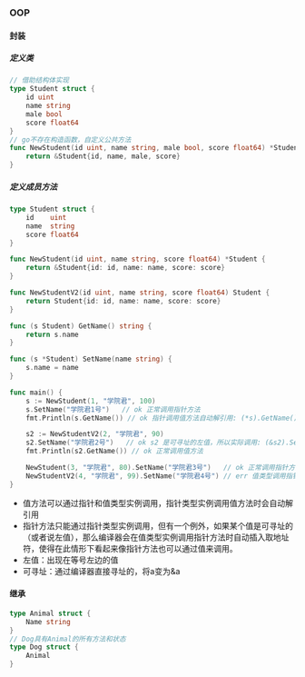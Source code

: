 ### OOP
#### 封装
##### 定义类
```go
// 借助结构体实现
type Student struct {
    id uint
    name string
    male bool
    score float64
}
// go不存在构造函数，自定义公共方法
func NewStudent(id uint, name string, male bool, score float64) *Student {
    return &Student{id, name, male, score}
}
```
##### 定义成员方法
```go
type Student struct {
    id    uint
    name  string
    score float64
}

func NewStudent(id uint, name string, score float64) *Student {
    return &Student{id: id, name: name, score: score}
}

func NewStudentV2(id uint, name string, score float64) Student {
    return Student{id: id, name: name, score: score}
}

func (s Student) GetName() string {
    return s.name
}

func (s *Student) SetName(name string) {
    s.name = name
}

func main() {
    s := NewStudent(1, "学院君", 100)
    s.SetName("学院君1号")   // ok 正常调用指针方法
    fmt.Println(s.GetName()) // ok 指针调用值方法自动解引用: (*s).GetName()

    s2 := NewStudentV2(2, "学院君", 90)
    s2.SetName("学院君2号")   // ok s2 是可寻址的左值，所以实际调用: (&s2).SetName("学院君2号")
    fmt.Println(s2.GetName()) // ok 正常调用值方法

    NewStudent(3, "学院君", 80).SetName("学院君3号")   // ok 正常调用指针方法
    NewStudentV2(4, "学院君", 99).SetName("学院君4号") // err 值类型调用指针方法，左值非可寻址
}
```
- 值方法可以通过指针和值类型实例调用，指针类型实例调用值方法时会自动解引用
- 指针方法只能通过指针类型实例调用，但有一个例外，如果某个值是可寻址的（或者说左值），那么编译器会在值类型实例调用指针方法时自动插入取地址符，使得在此情形下看起来像指针方法也可以通过值来调用。
- 左值：出现在等号左边的值
- 可寻址：通过编译器直接寻址的，将a变为&a


#### 继承
```go
type Animal struct {
    Name string
}
// Dog具有Animal的所有方法和状态
type Dog struct {
    Animal 
}
```